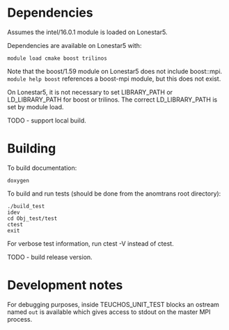 # Dependencies

Assumes the intel/16.0.1 module is loaded on Lonestar5.

Dependencies are available on Lonestar5 with:

    module load cmake boost trilinos

Note that the boost/1.59 module on Lonestar5 does not include boost::mpi.
`module help boost` references a boost-mpi module, but this does not exist.

On Lonestar5, it is not necessary to set LIBRARY_PATH or LD_LIBRARY_PATH for boost or trilinos.
The correct LD_LIBRARY_PATH is set by module load.

TODO - support local build.

# Building

To build documentation:

    doxygen

To build and run tests (should be done from the anomtrans root directory):

    ./build_test
    idev
    cd Obj_test/test
    ctest
    exit

For verbose test information, run ctest -V instead of ctest.

TODO - build release version.

# Development notes

For debugging purposes, inside TEUCHOS_UNIT_TEST blocks an ostream named `out`
is available which gives access to stdout on the master MPI process.
